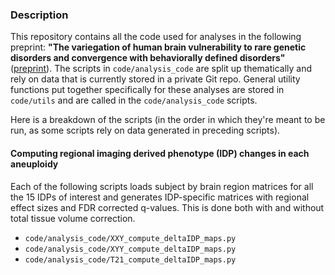 ### Description
This repository contains all the code used for analyses in the following preprint: **"The variegation of human brain vulnerability to rare genetic disorders and convergence with behaviorally defined disorders"** ([preprint](https://www.biorxiv.org/content/10.1101/2022.11.12.516252v1.abstract)). The scripts in `code/analysis_code` are split up thematically and rely on data that is currently stored in a private Git repo. General utility functions put together specifically for these analyses are stored in `code/utils` and are called in the `code/analysis_code` scripts. 

Here is a breakdown of the scripts (in the order in which they're meant to be run, as some scripts rely on data generated in preceding scripts).

#### Computing regional imaging derived phenotype (IDP) changes in each aneuploidy 

Each of the following scripts loads subject by brain region matrices for all the 15 IDPs of interest and generates IDP-specific matrices with regional effect sizes and FDR corrected q-values. This is done both with and without total tissue volume correction. 
*  `code/analysis_code/XXY_compute_deltaIDP_maps.py`
* `code/analysis_code/XYY_compute_deltaIDP_maps.py`
* `code/analysis_code/T21_compute_deltaIDP_maps.py`